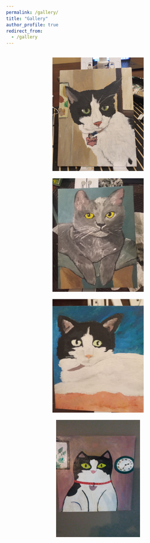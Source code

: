 ```yaml
---
permalink: /gallery/
title: "Gallery"
author_profile: true
redirect_from: 
  - /gallery
---
```


<center><br/><img src='/images/20240804_211636.jpg' width="250" height="310"></center> <center><br/><img src='/images/20240406_211311.jpg' width="250" height="310"></center>
<center><br/><img src='/images/pic2.jpg' width="250" height="310"></center>
<center><br/><img src='/images/IMG-20241210-WA0000.jpeg' width="230" height="320"></center>
